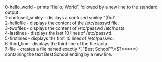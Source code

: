0-hello_world - prints “Hello, World”, followed by a new line to the standard output.  
1-confused_smiley - displays a confused smiley "(Ôo)'.  
2-hellofile - displays the content of the /etc/passwd file.  
3-twofiles - displays the content of /etc/passwd /etc/hosts.  
4-lastlines - displays the last 10 lines of /etc/passwd.  
5-firstlines - displays the first 10 lines of /etc/passwd.  
6-third_line - displays the third line of the file iacta.  
7-file - creates a file named exactly \*\\'"Best School"\'\\*$\?\*\*\*\*\*:) containing the text Best School ending by a new line.  

